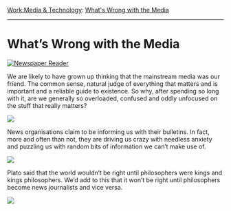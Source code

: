 [Work:](https://www.theschooloflife.com/thebookoflife/category/work/)[Media & Technology](https://www.theschooloflife.com/thebookoflife/category/work/media-and-technology/): [What's Wrong with the Media](https://www.theschooloflife.com/thebookoflife/whats-wrong-with-the-media/)

* * *

# What’s Wrong with the Media

[![Newspaper Reader](https://www.theschooloflife.com/thebookoflife/wp-content/uploads/2015/03/5354244475_f06bc938c7_z.jpg)](http://www.thebookoflife.org/wp-content/uploads/2015/03/5354244475_f06bc938c7_z.jpg)

We are likely to have grown up thinking that the mainstream media was our friend. The common sense, natural judge of everything that matters and is important and a reliable guide to existence. So why, after spending so long with it, are we generally so overloaded, confused and oddly unfocused on the stuff that really matters?

[![](https://img.youtube.com/vi/NwPdAZPnk7k/0.jpg)](https://www.youtube.com/embed/NwPdAZPnk7k '')

News organisations claim to be informing us with their bulletins. In fact, more and often than not, they are driving us crazy with needless anxiety and puzzling us with random bits of information we can’t make use of.

[![](https://img.youtube.com/vi/JmSFWklVtv0/0.jpg)](https://www.youtube.com/embed/JmSFWklVtv0 '')

Plato said that the world wouldn’t be right until philosophers were kings and kings philosophers. We’d add to this that it won’t be right until philosophers become news journalists and vice versa.

[![](https://img.youtube.com/vi/1E_UtG0nDq4/0.jpg)](https://www.youtube.com/embed/1E_UtG0nDq4 '')

